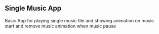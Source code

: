 ## Single Music App

Basic App for playing single music file and showing animation on music start and remove music animation when music pause